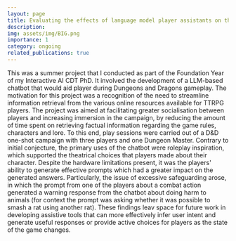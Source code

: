 ```yaml
---
layout: page
title: Evaluating the effects of language model player assistants on the social dynamics of table-top role-playing game parties.
description:
img: assets/img/BIG.png
importance: 1
category: ongoing
related_publications: true
---
```


This was a summer project that I conducted as part of the Foundation Year of my Interactive AI CDT PhD. It involved the development of a LLM-based chatbot that would aid player during Dungeons and Dragons gameplay. The motivation for this project was a recognition of the need to streamline information retrieval from the various online resources available for TTRPG players. The project was aimed at facilitating greater socialisation between players and increasing immersion in the campaign, by reducing the amount of time spent on retrieving factual information regarding the game rules, characters and lore. To this end, play sessions were carried out of a D&D one-shot campaign with three players and one Dungeon Master. Contrary to initial conjecture, the primary uses of the chatbot were roleplay inspiration, which supported the theatrical choices that players made about their character. Despite the hardware limitations present, it was the players' ability to generate effective prompts which had a greater impact on the generated answers. Particularly, the issue of excessive safeguarding arose, in which the prompt from one of the players about a combat action generated a warning response from the chatbot about doing harm to animals (for context the prompt was asking whether it was possible to smash a rat using another rat). These findings leav space for future work in developing assistive tools that can more effectively infer user intent and generate useful responses or provide active choices for players as the state of the game changes.

